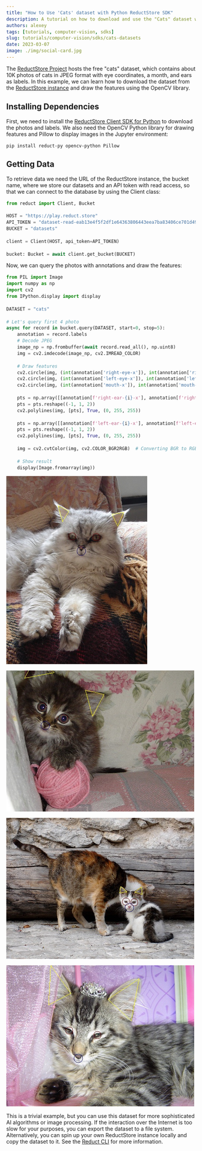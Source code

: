 ```yaml
---
title: "How to Use 'Cats' dataset with Python ReductStore SDK"
description: A tutorial on how to download and use the "Cats" dataset with Python ReductStore SDK
authors: alexey
tags: [tutorials, computer-vision, sdks]
slug: tutorials/computer-vision/sdks/cats-datasets
date: 2023-03-07
image: ./img/social-card.jpg
---
```


<head>
    <link rel="canonical" href="https://github.com/reductstore/datasets/blob/main/examples/cats.ipynb" />
</head>

The [ReductStore Project](https://www.reduct.store) hosts the free "cats" dataset, which contains about 10K photos of
cats in JPEG format with eye coordinates, a month, and ears as labels. In this example, we can learn how to download the
dataset from the [ReductStore instance](https://play.reduct.store) and draw the features using the OpenCV library.

## Installing Dependencies

First, we need to install the [ReductStore Client SDK for Python](https://github.com/reductstore/reduct-py) to download
the photos and labels. We also need the OpenCV Python library for drawing features and Pillow to display images in the
Jupyter environment:

```
pip install reduct-py opencv-python Pillow
```

## Getting Data

To retrieve data we need the URL of the ReductStore instance, the bucket name, where we store our datasets and an API
token with read access, so that we can connect to the database by using the Client class:

```python
from reduct import Client, Bucket

HOST = "https://play.reduct.store"
API_TOKEN = "dataset-read-eab13e4f5f2df1e64363806443eea7ba83406ce701d49378d2f54cfbf02850f5"
BUCKET = "datasets"

client = Client(HOST, api_token=API_TOKEN)

bucket: Bucket = await client.get_bucket(BUCKET)
```

<!--truncate-->

Now, we can query the photos with annotations and draw the features:

```python
from PIL import Image
import numpy as np
import cv2
from IPython.display import display

DATASET = "cats"

# Let's query first 4 photo
async for record in bucket.query(DATASET, start=0, stop=5):
    annotation = record.labels
    # Decode JPEG
    image_np = np.frombuffer(await record.read_all(), np.uint8)
    img = cv2.imdecode(image_np, cv2.IMREAD_COLOR)

    # Draw features
    cv2.circle(img, (int(annotation['right-eye-x']), int(annotation['right-eye-y'])), 10, (0, 0, 100), 1)
    cv2.circle(img, (int(annotation['left-eye-x']), int(annotation['left-eye-y'])), 10, (0, 0, 100), 1)
    cv2.circle(img, (int(annotation['mouth-x']), int(annotation['mouth-y'])), 12, (100, 0, 0), 1)

    pts = np.array([[annotation[f'right-ear-{i}-x'], annotation[f'right-ear-{i}-y']] for i in range(1, 4)], np.int32)
    pts = pts.reshape((-1, 1, 2))
    cv2.polylines(img, [pts], True, (0, 255, 255))

    pts = np.array([[annotation[f'left-ear-{i}-x'], annotation[f'left-ear-{i}-y']] for i in range(1, 4)], np.int32)
    pts = pts.reshape((-1, 1, 2))
    cv2.polylines(img, [pts], True, (0, 255, 255))

    img = cv2.cvtColor(img, cv2.COLOR_BGR2RGB)  # Converting BGR to RGB

    # Show result
    display(Image.fromarray(img))
```  

![Cat number 1](./img/cat-number-1.jpeg)

![Cat number 2](./img/cat-number-2.jpeg)

![Cat number 3](./img/cat-number-3.jpeg)

![Cat number 4](./img/cat-number-4.jpeg)

This is a trivial example, but you can use this dataset for more sophisticated AI algorithms or image processing. If the
interaction over the Internet is too slow for your purposes, you can export the dataset to a file system. Alternatively,
you can spin up your own ReductStore instance locally and copy the dataset to it. See
the [Reduct CLI](https://cli.reduct.store/en/latest/docs/export/) for more information.